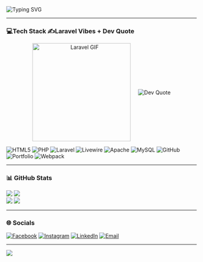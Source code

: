 <section>

<!-- Typing Animation -->
<img src="https://readme-typing-svg.herokuapp.com?font=Fira+Code&size=24&duration=4000&pause=1000&color=F7B801&center=true&vCenter=true&width=435&lines=Hi+I'm+Robby;Laravel+Enthusiast;Open+Source+Contributor" alt="Typing SVG" />

---

### 💻Tech Stack ✍️Laravel Vibes + Dev Quote

<div align="center" style="display:flex;justify-content:center;align-items:center;gap:20px;flex-wrap:wrap;">

<img src="https://media.giphy.com/media/v1.Y2lkPWVjZjA1ZTQ3dTI5MndxazhvcHR4ZjNmcHNic2FrZjRjMHUzam92OGk0anFua2tlaiZlcD12MV9naWZzX3NlYXJjaCZjdD1n/7J4P7cUur2DlErijp3/giphy.gif" width="260" alt="Laravel GIF" />

<img src="https://quotes-github-readme.vercel.app/api?type=horizontal&theme=tokyonight" alt="Dev Quote" />

</div>

![HTML5](https://img.shields.io/badge/html5-%23E34F26.svg?style=for-the-badge&logo=html5&logoColor=white)
![PHP](https://img.shields.io/badge/php-%23777BB4.svg?style=for-the-badge&logo=php&logoColor=white)
![Laravel](https://img.shields.io/badge/laravel-%23FF2D20.svg?style=for-the-badge&logo=laravel&logoColor=white)
![Livewire](https://img.shields.io/badge/livewire-%234e56a6.svg?style=for-the-badge&logo=livewire&logoColor=white)
![Apache](https://img.shields.io/badge/apache-%23D42029.svg?style=for-the-badge&logo=apache&logoColor=white)
![MySQL](https://img.shields.io/badge/mysql-4479A1.svg?style=for-the-badge&logo=mysql&logoColor=white)
![GitHub](https://img.shields.io/badge/github-%23121011.svg?style=for-the-badge&logo=github&logoColor=white)
![Portfolio](https://img.shields.io/badge/Portfolio-%23000000.svg?style=for-the-badge&logo=firefox&logoColor=%23FF7139)
![Webpack](https://img.shields.io/badge/webpack-%238DD6F9.svg?style=for-the-badge&logo=webpack&logoColor=black)

---

### 📊 GitHub Stats

![](https://github-readme-stats.vercel.app/api?username=r0b-by&theme=shadow_blue&hide_border=true&include_all_commits=true&count_private=true)  ![](https://nirzak-streak-stats.vercel.app/?user=r0b-by&theme=shadow_blue&hide_border=true)  
![](https://github-contributor-stats.vercel.app/api?username=r0b-by&limit=5&theme=shadow_blue&combine_all_yearly_contributions=true)  ![](https://github-readme-stats.vercel.app/api/top-langs/?username=r0b-by&theme=shadow_blue&hide_border=true&include_all_commits=true&count_private=true&layout=compact)

---

### 🌐 Socials

[![Facebook](https://img.shields.io/badge/Facebook-%231877F2.svg?logo=Facebook&logoColor=white)](https://facebook.com/robbix.gaming)
[![Instagram](https://img.shields.io/badge/Instagram-%23E4405F.svg?logo=Instagram&logoColor=white)](https://www.instagram.com/r0b_b.y/)
[![LinkedIn](https://img.shields.io/badge/LinkedIn-%230077B5.svg?logo=linkedin&logoColor=white)](https://linkedin.com/in/robby-adiyasa-putra-3b906b307)
[![Email](https://img.shields.io/badge/Email-D14836?logo=gmail&logoColor=white)](mailto:robbyadiyasaputra@gmail.com)

---

[![](https://visitcount.itsvg.in/api?id=r0b-by&icon=1&color=13)](https://visitcount.itsvg.in)

<!-- Proudly created with GPRM ( https://gprm.itsvg.in ) -->

</section>
